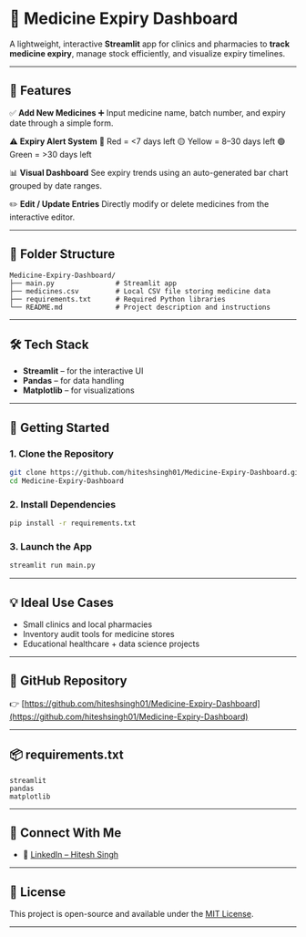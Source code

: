 # 💊 Medicine Expiry Dashboard

A lightweight, interactive **Streamlit** app for clinics and pharmacies to **track medicine expiry**, manage stock efficiently, and visualize expiry timelines.

---

## 🚀 Features

✅ **Add New Medicines**
➕ Input medicine name, batch number, and expiry date through a simple form.

⚠️ **Expiry Alert System**
🔴 Red = <7 days left
🟡 Yellow = 8–30 days left
🟢 Green = >30 days left

📊 **Visual Dashboard**
See expiry trends using an auto-generated bar chart grouped by date ranges.

✏️ **Edit / Update Entries**
Directly modify or delete medicines from the interactive editor.

---

## 📁 Folder Structure

```
Medicine-Expiry-Dashboard/
├── main.py               # Streamlit app
├── medicines.csv         # Local CSV file storing medicine data
├── requirements.txt      # Required Python libraries
└── README.md             # Project description and instructions
```

---

## 🛠️ Tech Stack

* **Streamlit** – for the interactive UI
* **Pandas** – for data handling
* **Matplotlib** – for visualizations

---

## 🔧 Getting Started

### 1. Clone the Repository

```bash
git clone https://github.com/hiteshsingh01/Medicine-Expiry-Dashboard.git
cd Medicine-Expiry-Dashboard
```

### 2. Install Dependencies

```bash
pip install -r requirements.txt
```

### 3. Launch the App

```bash
streamlit run main.py
```

---

## 💡 Ideal Use Cases

* Small clinics and local pharmacies
* Inventory audit tools for medicine stores
* Educational healthcare + data science projects

---

## 🔗 GitHub Repository

👉 [https://github.com/hiteshsingh01/Medicine-Expiry-Dashboard](https://github.com/hiteshsingh01/Medicine-Expiry-Dashboard)

---

## 📦 requirements.txt

```
streamlit
pandas
matplotlib
```

---

## 🤝 Connect With Me

* 💼 [LinkedIn – Hitesh Singh](https://www.linkedin.com/in/hiteshsingh01/)

---

## 📌 License

This project is open-source and available under the [MIT License](LICENSE).

---
